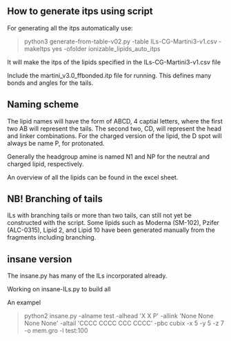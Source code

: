 ## How to generate itps using script
For generating all the itps automatically use:

> python3 generate-from-table-v02.py -table ILs-CG-Martini3-v1.csv -makeItps yes -ofolder ionizable_lipids_auto_itps

It will make the itps of the lipids specified in the ILs-CG-Martini3-v1.csv file

Include the martini_v3.0_ffbonded.itp file for running. This defines many bonds and angles for the tails.

## Naming scheme

The lipid names will have the form of ABCD, 4 captial letters, where the first two AB will represent the tails. 
The second two, CD, will represent the head and linker combinations. 
For the charged version of the lipid, the D spot will always be name P, for protonated. 

Generally the headgroup amine is named N1 and NP for the neutral and charged lipid, respectively.

An overview of all the lipids can be found in the excel sheet.  


## NB! Branching of tails

ILs with branching tails or more than two tails, can still not yet be constructed with the script. 
Some lipids such as Moderna (SM-102), Pzifer (ALC-0315), Lipid 2, and Lipid 10 have been generated manually from the fragments including branching. 


## insane version

The insane.py has many of the ILs incorporated already.

Working on insane-ILs.py to build all

An exampel
> python2 insane.py -alname test -alhead 'X X P' -allink 'None None None None' -altail 'CCCC CCCC CCC CCCC' -pbc cubix -x 5 -y 5 -z 7 -o mem.gro -l test:100
